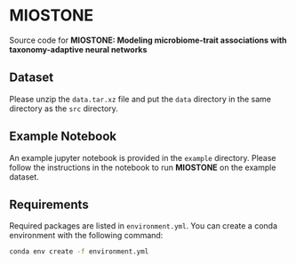 # MIOSTONE
Source code for **MIOSTONE: Modeling microbiome-trait associations with taxonomy-adaptive neural networks**

## Dataset

Please unzip the `data.tar.xz` file and put the `data` directory in the same directory as the `src` directory.

## Example Notebook

An example jupyter notebook is provided in the `example` directory. Please follow the instructions in the notebook to run **MIOSTONE** on the example dataset.

## Requirements

Required packages are listed in `environment.yml`. You can create a conda environment with the following command:

```bash
conda env create -f environment.yml
```
